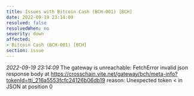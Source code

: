 ```yaml
---
title: Issues with Bitcoin Cash (BCH-001) [BCH]
date: 2022-09-19 23:14:09
resolved: false
resolvedWhen: no
severity: down
affected:
- Bitcoin Cash (BCH-001) [BCH]
section: issue
---
```


*2022-09-19 23:14:09* The gateway is unreachable: FetchError invalid json response body at https://crosschain.vite.net/gateway/bch/meta-info?tokenId=tti_216a5553fcfc24126b06db19 reason: Unexpected token < in JSON at position 0